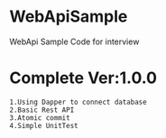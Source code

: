 # WebApiSample
WebApi Sample Code for interview

# Complete Ver:1.0.0 
	1.Using Dapper to connect database
	2.Basic Rest API
	3.Atomic commit
	4.Simple UnitTest	